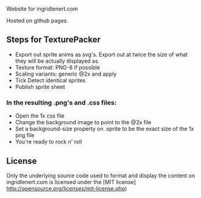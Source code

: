 Website for ingridlenert.com

Hosted on github pages.

## Steps for TexturePacker
* Export out sprite anims as svg's. Export out at twice the size of what they will be actually displayed as.
* Texture format: PNG-8 if possible
* Scaling variants: generic @2x and apply
* Tick Detect identical sprites
* Publish sprite sheet

### In the resulting .png's and .css files:
* Open the 1x css file
* Change the background image to point to the @2x file
* Set a background-size property on .sprite to be the exact size of the 1x png file
* You're ready to rock n' roll

## License
Only the underlying source code used to format and display the content on ingridlenert.com is licensed under the [MIT license] http://opensource.org/licenses/mit-license.php)
